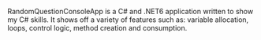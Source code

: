 RandomQuestionConsoleApp is a C# and .NET6 application written to show my C# skills. It shows off a variety of features such as: variable allocation, loops, control logic, method creation and consumption.